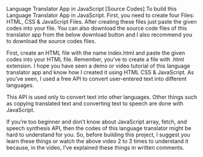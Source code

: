 Language Translator App in JavaScript [Source Codes]
To build this Language Translator App in JavaScript. First, you need to create four Files: HTML, CSS & JavaScript Files. After creating these files just paste the given codes into your file. You can also download the source code files of this translator app from the below download button and I also recommend you to download the source codes files.

First, create an HTML file with the name index.html and paste the given codes into your HTML file. Remember, you’ve to create a file with .html extension.
I hope you have seen a demo or video tutorial of this language translator app and know how I created it using HTML CSS & JavaScript. As you’ve seen, I used a free API to convert user-entered text into different languages.

This API is used only to convert text into other languages. Other things such as copying translated text and converting text to speech are done with JavaScript.

If you’re too beginner and don’t know about JavaScript array, fetch, and speech synthesis API, then the codes of this language translator might be hard to understand for you. So, before building this project, I suggest you learn these things or watch the above video 2 to 3 times to understand it because, in the video, I’ve explained these things in written comments.
